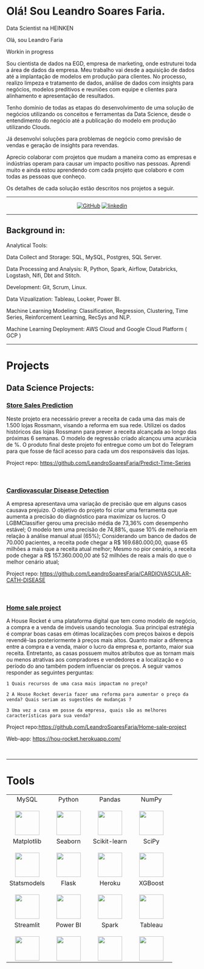 # Olá! Sou Leandro Soares Faria. 

Data Scientist na HEINKEN

Olá, sou Leandro Faria

Workin in progress

Sou cientista de dados na EGD, empresa de marketing, onde estruturei toda a área de dados da empresa. Meu trabalho vai desde a aquisição de dados até a implantação de modelos em produção para
clientes. No processo, realizo limpeza e tratamento de dados, análise de dados com insights para
negócios, modelos preditivos e reuniões com equipe e clientes para alinhamento e
apresentação de resultados.

Tenho domínio de todas as etapas do desenvolvimento de uma solução de negócios utilizando os conceitos e ferramentas da Data Science, desde o entendimento do negócio até a publicação do modelo em produção utilizando Clouds.

Já desenvolvi soluções para problemas de negócio como  previsão de vendas e geração de insights para revendas.

Aprecio colaborar com projetos que mudam a maneira como as empresas e indústrias operam para causar um impacto positivo nas pessoas.
Aprendi muito e ainda estou aprendendo com cada projeto que colaboro e com todas as pessoas que conheço.

Os detalhes de cada solução estão descritos nos projetos a seguir.


---

<p align="center">
    <a href="https://github.com/LeandroSoaresFaria" target="_blank"><img alt="GitHub" src="https://img.shields.io/badge/-@LeandroSoaresFaria-181717?style=flat-square&logo=GitHub&logoColor=white"></a>
    <a href="https://www.linkedin.com/in/leandrosoaresfaria/" target="_blank"><img alt="linkedin" src="https://img.shields.io/badge/-LinkedIn-0077B5?style=flat-square&logo=Linkedin&logoColor=white"></a>

---

## Background in:

Analytical Tools:
    
Data Collect and Storage: SQL, MySQL, Postgres, SQL Server.

Data Processing and Analysis: R, Python, Spark, Airflow, Databricks, Logstash, Nifi, Dbt and Stitch.

Development: Git, Scrum, Linux.

Data Vizualization: Tableau, Looker, Power BI.

Machine Learning Modeling: Classification, Regression, Clustering, Time Series, Reinforcement Learning, RecSys and NLP.

Machine Learning Deployment: AWS Cloud and Google Cloud Platform ( GCP )

---
# Projects

## Data Science Projects:

### [Store Sales Prediction](https://github.com/brunasenra/Store_Sales_Prediction-Rossmann)

Neste projeto era necessário prever a receita de cada uma das mais de 1.500 lojas Rossmann, visando a reforma em sua rede. Utilizei os dados históricos das lojas Rossmann para prever a receita alcançada ao longo das próximas 6 semanas. O modelo de regressão criado alcançou uma acurácia de  %. O produto final deste projeto foi entregue como um bot do Telegram para que fosse de fácil acesso para cada um dos responsáveis das lojas.

Project repo: https://github.com/LeandroSoaresFaria/Predict-Time-Series

<br>

### [Cardiovascular Disease Detection](https://github.com/LeandroSoaresFaria/CARDIOVASCULAR-CATH-DISEASE)

A empresa apresentava uma variação de precisão que em alguns casos causava prejuizo. O objetivo do projeto foi criar uma ferramenta que aumenta a precisão do diagnóstico para maximizar os lucros.
O LGBMClassifier gerou uma precisão média de 73,36% com desempenho estável; O modelo tem uma precisão de 74,88%, quase 10% de melhoria em relação à análise manual atual (65%); Considerando um banco de dados de 70.000 pacientes, a receita pode chegar a R$ 169.680.000,00, quase 65 milhões a mais que a receita atual melhor; Mesmo no pior cenário, a receita pode chegar a R$ 157.360.000,00 até 52 milhões de reais a mais do que o melhor cenário atual;    
    
    
    
Project repo: https://github.com/LeandroSoaresFaria/CARDIOVASCULAR-CATH-DISEASE

<br>
    
### [Home sale project](https://github.com/LeandroSoaresFaria/Home-sale-project)

A House Rocket é uma plataforma digital que tem como modelo de negócio, a compra e a venda de imóveis usando tecnologia. Sua principal estratégia é comprar boas casas em ótimas localizações com preços baixos e depois revendê-las posteriormente à preços mais altos. Quanto maior a diferença entre a compra e a venda, maior o lucro da empresa e, portanto, maior sua receita. Entretanto, as casas possuem muitos atributos que as tornam mais ou menos atrativas aos compradores e vendedores e a localização e o período do ano também podem influenciar os preços. A seguir vamos responder as seguintes perguntas:

    1 Quais recursos de uma casa mais impactam no preço?

    2 A House Rocket deveria fazer uma reforma para aumentar o preço da venda? Quais seriam as sugestões de mudanças ?

    3 Uma vez a casa em posse da empresa, quais são as melhores características para sua venda?
    
    
Project repo:https://github.com/LeandroSoaresFaria/Home-sale-project

Web-app: https://hou-rocket.herokuapp.com/

<br>
    
    
---

# Tools

<table>
  <tbody>
    <tr valign="top">
      <td width="25%" align="center">
        <span>MySQL</span><br><br>
        <img height="64px" src="https://cdn.svgporn.com/logos/mysql.svg">
      </td>
      <td width="25%" align="center">
        <span>Python</span><br><br>
        <img height="64px" src="https://cdn.svgporn.com/logos/python.svg">
      </td>
      <td width="25%" align="center">
        <span>Pandas</span><br><br>
        <img height="64px" src="https://pandas.pydata.org/static/img/pandas.svg">
      </td>
      <td width="25%" align="center">
        <span>NumPy</span><br><br>
        <img height="64px" src="https://numpy.org/images/logo.svg">
      </td>
    </tr>
    <tr valign="top">
      <td width="25%" align="center">
        <span>Matplotlib</span><br><br>
        <img height="64px" src="https://matplotlib.org/_images/sphx_glr_logos2_001.png">
      </td>
      <td width="25%" align="center">
        <span>Seaborn</span><br><br>
        <img height="64px" src="https://seaborn.pydata.org/_static/logo-wide-lightbg.svg">
      </td>
      <td width="25%" align="center">
        <span>Scikit-learn</span><br><br>
        <img height="64px" src="https://scikit-learn.org/stable/_images/scikit-learn-logo-notext.png">
      </td>
      <td width="25%" align="center">
        <span>SciPy</span><br><br>
        <img height="64px" src="https://bids.berkeley.edu/sites/default/files/styles/450x254/public/projects/scipy_logo_450x254.png?itok=kcdZBxrP">
      </td>
    <tr valign="top">
      <td width="25%" align="center">
        <span>Statsmodels</span><br><br>
        <img height="64px" src="https://www.statsmodels.org/stable/_images/statsmodels-logo-v2.svg">
      </td>
      <td width="25%" align="center">
        <span>Flask</span><br><br>
        <img height="64px" src="https://flask.palletsprojects.com/en/1.1.x/_images/flask-logo.png">
      </td>
      <td width="25%" align="center">
        <span>Heroku</span><br><br>
        <img height="64px" src="https://blog.4linux.com.br/wp-content/uploads/2018/01/Heroku.png">
      </td>
      <td width="25%" align="center">
        <span>XGBoost</span><br><br>
        <img height="64px" src="https://upload.wikimedia.org/wikipedia/commons/6/69/XGBoost_logo.png">
      </td>
    <tr valign="top">
      <td width="25%" align="center">
        <span>Streamlit</span><br><br>
        <img height="64px" src="https://tecnothink.com.br/wp-content/uploads/2020/11/Streamlit_Logo_1.jpg">
      <td width="25%" align="center">
        <span>Power BI</span><br><br>
        <img height="64px" src="https://www.cetax.com.br/blog/wp-content/uploads/2016/10/PowerBI-e1557666264791.jpg">
       </td>
      <td width="25%" align="center">
        <span>Spark</span><br><br>
        <img height="64px" src="https://upload.wikimedia.org/wikipedia/commons/thumb/f/f3/Apache_Spark_logo.svg/1200px-Apache_Spark_logo.svg.png">
       </td>
      <td width="25%" align="center">
        <span>Tableau</span><br><br>
        <img height="64px" src="https://img.ibxk.com.br/2019/08/12/12154604838117.jpg">
       </td>        
    </tr>
  </tbody>
</table>

